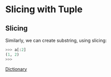 # Slicing with Tuple


## Slicing

Similarly, we can create substring, using slicing:

```py
>>> a[:2]
(1, 2)
>>> 
```


[Dictionary](107-Dictionary.md)